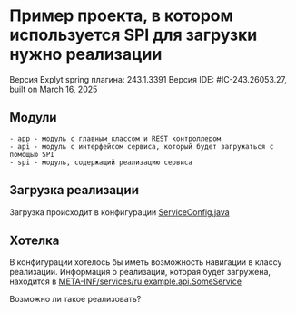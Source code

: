 # Пример проекта, в котором используется SPI для загрузки нужно реализации

Версия Explyt spring плагина: 243.1.3391
Версия IDE: #IC-243.26053.27, built on March 16, 2025

## Модули
    - app - модуль с главным классом и REST контроллером
    - api - модуль с интерфейсом сервиса, который будет загружаться с помощью SPI
    - spi - модуль, содержащий реализацию сервиса

## Загрузка реализации

Загрузка происходит в конфигурации [ServiceConfig.java](app/src/main/java/ru/example/service/ServiceConfig.java) 

## Хотелка

В конфигурации хотелось бы иметь возможность навигации в классу реализации.
Информация о реализации, которая будет загружена, находится в [META-INF/services/ru.example.api.SomeService](app/src/main/resources/META-INF/services/ru.example.api.SomeService)

Возможно ли такое реализовать?